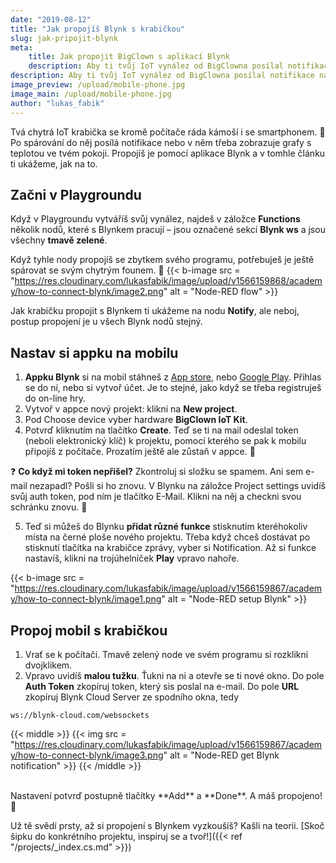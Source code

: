 ```yaml
---
date: "2019-08-12"
title: "Jak propojíš Blynk s krabičkou"
slug: jak-pripojit-blynk
meta:
    title: Jak propojit BigClown s aplikací Blynk
    description: Aby ti tvůj IoT vynález od BigClowna posílal notifikace na mobil, potřebuješ ho spárovat s Blynkem. Koukni na náš jednoduchý návod.
description: Aby ti tvůj IoT vynález od BigClowna posílal notifikace na mobil, potřebuješ ho spárovat s Blynkem. Koukni na náš jednoduchý návod.
image_preview: /upload/mobile-phone.jpg
image_main: /upload/mobile-phone.jpg
author: "lukas_fabik"
---
```


Tvá chytrá IoT krabička se kromě počítače ráda kámoší i se smartphonem. 🤝 Po spárování do něj posílá notifikace nebo v něm třeba zobrazuje grafy s teplotou ve tvém pokoji. Propojíš je pomocí aplikace Blynk a v tomhle článku ti ukážeme, jak na to.


## Začni v Playgroundu
Když v Playgroundu vytváříš svůj vynález, najdeš v záložce **Functions** několik nodů, které s Blynkem pracují – jsou označené sekcí **Blynk ws** a jsou všechny **tmavě zelené**.

Když tyhle nody propojíš se zbytkem svého programu, potřebuješ je ještě spárovat se svým chytrým founem. 📱
{{< b-image src = "https://res.cloudinary.com/lukasfabik/image/upload/v1566159868/academy/how-to-connect-blynk/image2.png" alt = "Node-RED flow" >}}

Jak krabičku propojit s Blynkem ti ukážeme na nodu **Notify**, ale neboj, postup propojení je u všech Blynk nodů stejný.


## Nastav si appku na mobilu

1. **Appku Blynk** si na mobil stáhneš z [App store](https://apps.apple.com/us/app/blynk-iot-for-arduino-esp32/id808760481), nebo [Google Play](https://play.google.com/store/apps/details?id=cc.blynk&hl=en). Přihlas se do ní, nebo si vytvoř účet. Je to stejné, jako když se třeba registruješ do on-line hry.
2. Vytvoř v appce nový projekt: klikni na **New project**.
3. Pod Choose device vyber hardware **BigClown IoT Kit**.
4. Potvrď kliknutím na tlačítko **Create**. Teď se ti na mail odeslal token (neboli elektronický klíč) k projektu, pomocí kterého se pak k mobilu připojíš z počítače. Prozatím ještě ale zůstaň v appce. 📱

❓ **Co když mi token nepřišel?** Zkontroluj si složku se spamem. Ani sem e-mail nezapadl? Pošli si ho znovu. V Blynku na záložce Project settings uvidíš svůj auth token, pod ním je tlačítko E-Mail. Klikni na něj a checkni svou schránku znovu. 👋

5. Teď si můžeš do Blynku **přidat různé funkce** stisknutím kteréhokoliv místa na černé ploše nového projektu. Třeba když chceš dostávat po stisknutí tlačítka na krabičce zprávy, vyber si Notification. Až si funkce nastavíš, klikni na trojúhelníček **Play** vpravo nahoře.

{{< b-image src = "https://res.cloudinary.com/lukasfabik/image/upload/v1566159867/academy/how-to-connect-blynk/image1.png" alt = "Node-RED setup Blynk" >}}

## Propoj mobil s krabičkou
1. Vrať se k počítači. Tmavě zelený node ve svém programu si rozklikni dvojklikem.
2. Vpravo uvidíš **malou tužku**. Ťukni na ni a otevře se ti nové okno. Do pole **Auth Token** zkopíruj token, který sis poslal na e-mail. Do pole **URL** zkopíruj Blynk Cloud Server ze spodního okna, tedy

```
ws://blynk-cloud.com/websockets
```

{{< middle >}}
{{< img src = "https://res.cloudinary.com/lukasfabik/image/upload/v1566159867/academy/how-to-connect-blynk/image3.png" alt = "Node-RED get Blynk notification" >}}
{{< /middle >}}

<br/>
Nastavení potvrď postupně tlačítky **Add** a **Done**. A máš propojeno! 🎉

Už tě svědí prsty, až si propojení s Blynkem vyzkoušíš? Kašli na teorii. [Skoč šipku do konkrétního projektu, inspiruj se a tvoř!]({{< ref "/projects/_index.cs.md" >}})
